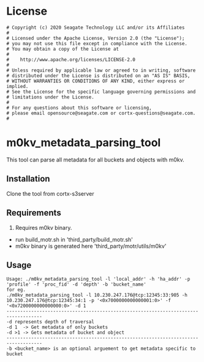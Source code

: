 # License
```#
# Copyright (c) 2020 Seagate Technology LLC and/or its Affiliates
#
# Licensed under the Apache License, Version 2.0 (the "License");
# you may not use this file except in compliance with the License.
# You may obtain a copy of the License at
#
#    http://www.apache.org/licenses/LICENSE-2.0
#
# Unless required by applicable law or agreed to in writing, software
# distributed under the License is distributed on an "AS IS" BASIS,
# WITHOUT WARRANTIES OR CONDITIONS OF ANY KIND, either express or implied.
# See the License for the specific language governing permissions and
# limitations under the License.
#
# For any questions about this software or licensing,
# please email opensource@seagate.com or cortx-questions@seagate.com.
#
```
# m0kv_metadata_parsing_tool

This tool can parse all metadata for all buckets and objects with m0kv. 
## Installation

Clone the tool from cortx-s3server

## Requirements
1. Requires m0kv binary. 
* run build_motr.sh in 'third_party/build_motr.sh'
* m0kv binary is generated here 'third_party/motr/utils/m0kv'



## Usage

```
Usage: ./m0kv_metadata_parsing_tool -l 'local_addr' -h 'ha_addr' -p 'profile' -f 'proc_fid' -d 'depth' -b 'bucket_name'
for eg.
./m0kv_metadata_parsing_tool -l 10.230.247.176@tcp:12345:33:905 -h 10.230.247.176@tcp:12345:34:1 -p '<0x7000000000000001:0>' -f '<0x7200000000000000:0>' -d 1
-----------------------------------------------------------------------------------
-d represents depth of traversal
-d 1  -> Get metadata of only buckets
-d >1 -> Gets metadata of bucket and object
-----------------------------------------------------------------------------------
-b <bucket_name> is an optional arguement to get metadata specific to bucket
```


